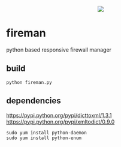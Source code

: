 <p align="center">
<img src="https://raw.github.com/catmanjan/fireman/master/fireman.png" />
</p>

fireman
=======
python based responsive firewall manager

build
-----
```
python fireman.py
```

dependencies
------------
https://pypi.python.org/pypi/dicttoxml/1.3.1
https://pypi.python.org/pypi/xmltodict/0.9.0
```
sudo yum install python-daemon
sudo yum install python-enum
```
